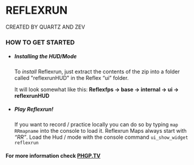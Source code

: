 # REFLEXRUN
CREATED BY QUARTZ AND ZEV

### HOW TO GET STARTED

* ##### Installing the HUD/Mode

  To *install* Reflexrun, just extract the contents of the zip into a folder called "reflexrunHUD" in the Reflex “ui” folder.
  
  It will look somewhat like this: **Reflexfps -> base -> internal -> ui -> reflexrunHUD**

* ##### Play Reflexrun!

  If you want to record / practice locally you can do so by typing `map RRmapname`
into the console to load it.
Reflexrun Maps always start with *“RR”*.
Load the Hud / mode with the console command
`ui_show_widget reflexrun`

#### For more information check [PHGP.TV](www.phgp.tv)
